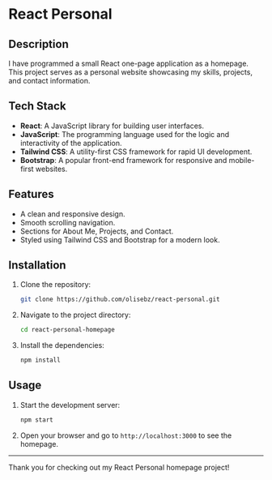 # React Personal

## Description
I have programmed a small React one-page application as a homepage. This project serves as a personal website showcasing my skills, projects, and contact information.

## Tech Stack
- **React**: A JavaScript library for building user interfaces.
- **JavaScript**: The programming language used for the logic and interactivity of the application.
- **Tailwind CSS**: A utility-first CSS framework for rapid UI development.
- **Bootstrap**: A popular front-end framework for responsive and mobile-first websites.

## Features
- A clean and responsive design.
- Smooth scrolling navigation.
- Sections for About Me, Projects, and Contact.
- Styled using Tailwind CSS and Bootstrap for a modern look.

## Installation

1. Clone the repository:
   ```sh
   git clone https://github.com/olisebz/react-personal.git
   ```
2. Navigate to the project directory:
   ```sh
   cd react-personal-homepage
   ```
3. Install the dependencies:
   ```sh
   npm install
   ```

## Usage

1. Start the development server:
   ```sh
   npm start
   ```
2. Open your browser and go to `http://localhost:3000` to see the homepage.

---

Thank you for checking out my React Personal homepage project!
